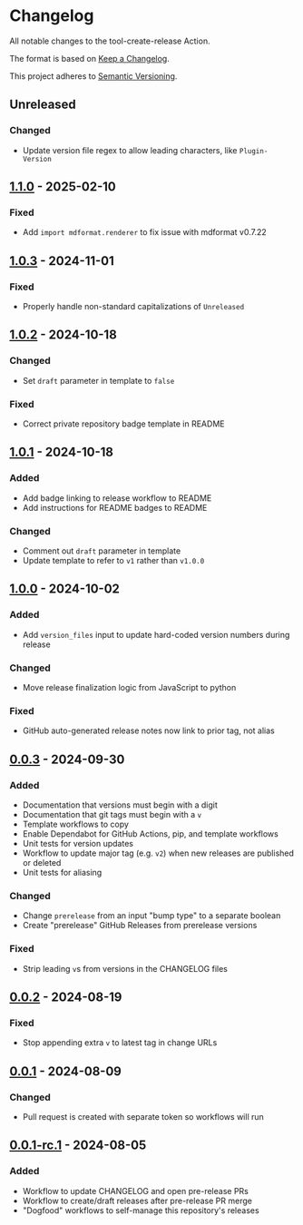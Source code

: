 # Changelog

All notable changes to the tool-create-release Action.

The format is based on [Keep a Changelog](https://keepachangelog.com/en/1.0.0/).

This project adheres to [Semantic Versioning](https://semver.org/spec/v2.0.0.html).

## Unreleased

### Changed

- Update version file regex to allow leading characters, like `Plugin-Version`

## [1.1.0] - 2025-02-10

### Fixed

- Add `import mdformat.renderer` to fix issue with mdformat v0.7.22

## [1.0.3] - 2024-11-01

### Fixed

- Properly handle non-standard capitalizations of `Unreleased`

## [1.0.2] - 2024-10-18

### Changed

- Set `draft` parameter in template to `false`

### Fixed

- Correct private repository badge template in README

## [1.0.1] - 2024-10-18

### Added

- Add badge linking to release workflow to README
- Add instructions for README badges to README

### Changed

- Comment out `draft` parameter in template
- Update template to refer to `v1` rather than `v1.0.0`

## [1.0.0] - 2024-10-02

### Added

- Add `version_files` input to update hard-coded version numbers during release

### Changed

- Move release finalization logic from JavaScript to python

### Fixed

- GitHub auto-generated release notes now link to prior tag, not alias

## [0.0.3] - 2024-09-30

### Added

- Documentation that versions must begin with a digit
- Documentation that git tags must begin with a `v`
- Template workflows to copy
- Enable Dependabot for GitHub Actions, pip, and template workflows
- Unit tests for version updates
- Workflow to update major tag (e.g. `v2`) when new releases are published or deleted
- Unit tests for aliasing

### Changed

- Change `prerelease` from an input "bump type" to a separate boolean
- Create "prerelease" GitHub Releases from prerelease versions

### Fixed

- Strip leading `v`s from versions in the CHANGELOG files

## [0.0.2] - 2024-08-19

### Fixed

- Stop appending extra `v` to latest tag in change URLs

## [0.0.1] - 2024-08-09

### Changed

- Pull request is created with separate token so workflows will run

## [0.0.1-rc.1] - 2024-08-05

### Added

- Workflow to update CHANGELOG and open pre-release PRs
- Workflow to create/draft releases after pre-release PR merge
- "Dogfood" workflows to self-manage this repository's releases

[0.0.1]: https://github.com/uclahs-cds/tool-create-release/compare/v0.0.1-rc.1...v0.0.1
[0.0.1-rc.1]: https://github.com/uclahs-cds/tool-create-release/releases/tag/v0.0.1-rc.1
[0.0.2]: https://github.com/uclahs-cds/tool-create-release/compare/v0.0.1...v0.0.2
[0.0.3]: https://github.com/uclahs-cds/tool-create-release/compare/v0.0.2...v0.0.3
[1.0.0]: https://github.com/uclahs-cds/tool-create-release/compare/v0.0.3...v1.0.0
[1.0.1]: https://github.com/uclahs-cds/tool-create-release/compare/v1.0.0...v1.0.1
[1.0.2]: https://github.com/uclahs-cds/tool-create-release/compare/v1.0.1...v1.0.2
[1.0.3]: https://github.com/uclahs-cds/tool-create-release/compare/v1.0.2...v1.0.3
[1.1.0]: https://github.com/uclahs-cds/tool-create-release/compare/v1.0.3...v1.1.0
